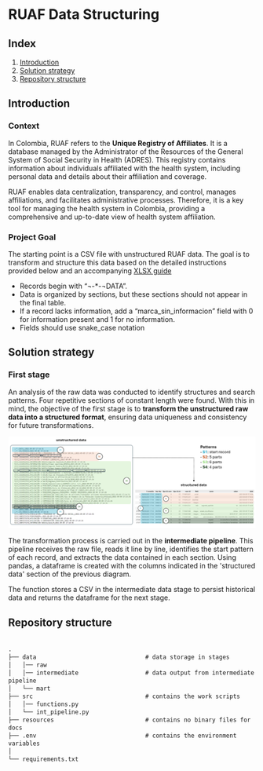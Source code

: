 # RUAF Data Structuring

## Index
1. [Introduction](#introduction)
2. [Solution strategy](#solution-strategy)
3. [Repository structure](#repository-structure)


## Introduction
### Context
In Colombia, RUAF refers to the **Unique Registry of Affiliates**. It is a database managed by the Administrator of the Resources of the General System of Social Security in Health (ADRES). This registry contains information about individuals affiliated with the health system, including personal data and details about their affiliation and coverage.

RUAF enables data centralization, transparency, and control, manages affiliations, and facilitates administrative processes. Therefore, it is a key tool for managing the health system in Colombia, providing a comprehensive and up-to-date view of health system affiliation.

### Project Goal 
The starting point is a CSV file with unstructured RUAF data. The goal is to transform and structure this data based on the detailed instructions provided below and an accompanying [XLSX guide](data/raw/muestra_estructurada_RUAF.xlsx)

* Records begin with “¬-*-¬DATA”.
* Data is organized by sections, but these sections should not appear in the final table.
* If a record lacks information, add a “marca_sin_informacion” field with 0 for information present and 1 for no information.
* Fields should use snake_case notation

## Solution strategy

### First stage

An analysis of the raw data was conducted to identify structures and search patterns. Four repetitive sections of constant length were found. With this in mind, the objective of the first stage is to **transform the unstructured raw data into a structured format**, ensuring data uniqueness and consistency for future transformations.

![int pipeline](resources/int_pipeline.png)

The transformation process is carried out in the **intermediate pipeline**. This pipeline receives the raw file, reads it line by line, identifies the start pattern of each record, and extracts the data contained in each section. Using pandas, a dataframe is created with the columns indicated in the 'structured data' section of the previous diagram.

The function stores a CSV in the intermediate data stage to persist historical data and returns the dataframe for the next stage.

## Repository structure

```linux

.
├── data                               # data storage in stages
│   │── raw
│   │── intermediate                   # data output from intermediate pipeline
│   └── mart
├── src                                # contains the work scripts
│   │── functions.py
│   └── int_pipeline.py
├── resources                          # contains no binary files for docs
├── .env                               # contains the environment variables
│
└── requirements.txt                   

```



